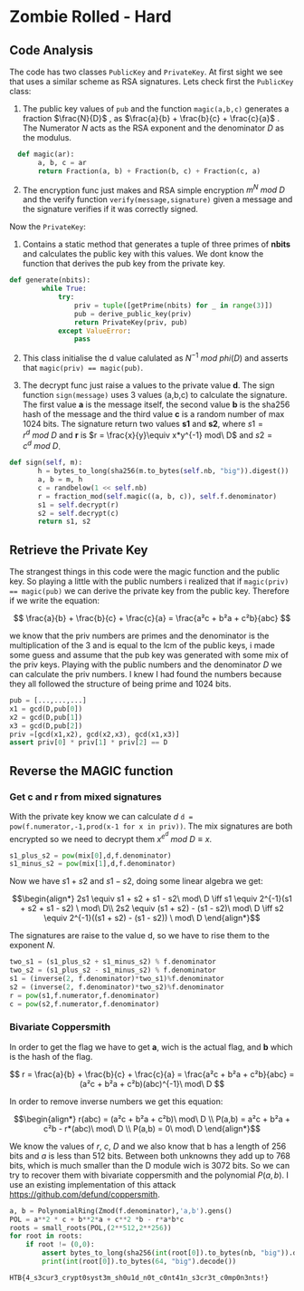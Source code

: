 # Zombie Rolled - Hard

## Code Analysis

The code has two classes ```PublicKey``` and ```PrivateKey```. At first sight we see that uses a similar scheme as RSA signatures. Lets check first the ```PublicKey``` class:

1. The public key values of ```pub``` and the function ```magic(a,b,c)``` generates a fraction $\frac{N}{D}$ , as $\frac{a}{b} + \frac{b}{c} + \frac{c}{a}$ . The Numerator $N$ acts as the RSA exponent and the denominator $D$ as the modulus.
 ```Python
   def magic(ar):
        a, b, c = ar
        return Fraction(a, b) + Fraction(b, c) + Fraction(c, a)
   ```

2. The encryption func just makes and RSA simple encryption $m^{N}\ mod\ D$ and the verify function ```verify(message,signature)``` given a message and the signature verifies if it was correctly signed.

Now the ```PrivateKey```:

1. Contains a static method that generates a tuple of three primes of **nbits** and calculates the public key with this values. We dont know the function that derives the pub key from the private key.
```Python
def generate(nbits):
        while True:
            try:
                priv = tuple([getPrime(nbits) for _ in range(3)])
                pub = derive_public_key(priv)
                return PrivateKey(priv, pub)
            except ValueError:
                pass
```
2. This class initialise the d value calulated as $N^{-1}\ mod\ phi(D)$ and asserts that ```magic(priv) == magic(pub)```.

3. The decrypt func just raise a values to the private value **d**. The sign function  ```sign(message)``` uses 3 values (a,b,c) to calculate the signature. The first value **a** is the message itself, the second value **b** is the sha256 hash of the message and the third value **c** is a random number of max 1024 bits. The signature return two values **s1** and **s2**, where  $s1 = r^d\ mod\ D$ and  **r** is $r = \frac{x}{y}\equiv x*y^{-1} mod\ D$ and  $s2 = c^d\ mod\ D$.
 ```Python
def sign(self, m):
        h = bytes_to_long(sha256(m.to_bytes(self.nb, "big")).digest())
        a, b = m, h
        c = randbelow(1 << self.nb)
        r = fraction_mod(self.magic((a, b, c)), self.f.denominator)
        s1 = self.decrypt(r)
        s2 = self.decrypt(c)
        return s1, s2
```

## Retrieve the Private Key

The strangest things in this code were the magic function and the public key. So playing a little with the public numbers i realized that if ```magic(priv) == magic(pub)``` we can derive the private key from the public key. 
Therefore if we write the equation: 

$$
\frac{a}{b} + \frac{b}{c} + \frac{c}{a} = \frac{a²c + b²a + c²b}{abc}
$$

we know that the priv numbers are primes and the denominator is the multiplication of the 3 and is equal to the lcm of the public keys, i made some guess and assume that the pub key was generated with some mix of the priv keys. Playing with the public numbers and the denominator $D$ we can calculate the priv numbers. I knew I had found the numbers because they all followed the structure of being prime and 1024 bits.
```Python
pub = [...,...,...]
x1 = gcd(D,pub[0])
x2 = gcd(D,pub[1])
x3 = gcd(D,pub[2])
priv =[gcd(x1,x2), gcd(x2,x3), gcd(x1,x3)]
assert priv[0] * priv[1] * priv[2] == D
```

## Reverse the MAGIC function

### Get c and r from mixed signatures

With the private key know we can calculate $d$ ```d = pow(f.numerator,-1,prod(x-1 for x in priv))```. The mix signatures are both encrypted so we need to decrypt them $x ^{e^{d}}\ mod\ D \equiv x$. 
```Python
s1_plus_s2 = pow(mix[0],d,f.denominator)
s1_minus_s2 = pow(mix[1],d,f.denominator)
```
Now we have $s1+s2$ and $s1-s2$, doing some linear algebra we get:

$$\begin{align*}
2s1 \equiv s1 + s2 + s1 - s2\ mod\ D \iff s1 \equiv 2^{-1}(s1 + s2 + s1 - s2) \ mod\ D\\
2s2 \equiv (s1 + s2) - (s1 - s2)\ mod\ D \iff s2 \equiv 2^{-1}((s1 + s2) - (s1 - s2)) \ mod\ D
\end{align*}$$

The signatures are raise to the value d, so we have to rise them to the exponent $N$.
```Python
two_s1 = (s1_plus_s2 + s1_minus_s2) % f.denominator
two_s2 = (s1_plus_s2 - s1_minus_s2) % f.denominator
s1 = (inverse(2, f.denominator)*two_s1)%f.denominator
s2 = (inverse(2, f.denominator)*two_s2)%f.denominator
r = pow(s1,f.numerator,f.denominator)
c = pow(s2,f.numerator,f.denominator)
```

### Bivariate Coppersmith

In order to get the flag we have to get **a**, wich is the actual flag, and **b** which is the hash of the flag.

$$
r = \frac{a}{b} + \frac{b}{c} + \frac{c}{a} = \frac{a²c + b²a + c²b}{abc} = (a²c + b²a + c²b)(abc)^{-1}\ mod\ D 
$$

In order to remove inverse numbers we get this equation:

$$\begin{align*}
r(abc) = (a²c + b²a + c²b)\ mod\ D \\
P(a,b) = a²c + b²a + c²b - r*(abc)\ mod\ D \\
P(a,b) = 0\ mod\ D
\end{align*}$$

We know the values of $r$, $c$, $D$ and we also know that b has a length of 256 bits and $a$ is less than 512 bits. Between both unknowns they add up to 768 bits, which is much smaller than the D module wich is 3072 bits. So we can try to recover them with bivariate coppersmith and the polynomial $P(a,b)$. I use an existing implementation of this attack https://github.com/defund/coppersmith.

```Python
a, b = PolynomialRing(Zmod(f.denominator),'a,b').gens()
POL = a**2 * c + b**2*a + c**2 *b - r*a*b*c
roots = small_roots(POL,(2**512,2**256))
for root in roots:
    if root != (0,0):
        assert bytes_to_long(sha256(int(root[0]).to_bytes(nb, "big")).digest()) == root[1]
        print(int(root[0]).to_bytes(64, "big").decode())
```

```
HTB{4_s3cur3_crypt0syst3m_sh0u1d_n0t_c0nt41n_s3cr3t_c0mp0n3nts!}
```
